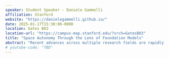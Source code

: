 ```yaml
---
speaker: Student Speaker - Daniele Gammelli
affiliation: Stanford
website: "https://danielegammelli.github.io/"
date: 2025-01-17T15:30:00-0000
location: Gates B03
location-url: "https://campus-map.stanford.edu/?srch=GatesB03"
title: "Space Autonomy Through the Lens of Foundation Models"
abstract: "Recent advances across multiple research fields are rapidly changing the way in which we develop autonomous systems. In this talk, I will discuss how space autonomy can benefit from the rise of foundation models. The discussion will focus on two perspectives. First, I will discuss how techniques that are traditional to the foundation model literature can be adapted for the purpose of reliable decision-making in space, with a focus on the application of Transformers for spacecraft trajectory optimization. Next, I will discuss the opportunities presented by pre-trained foundation models within future machine learning-based autonomy stacks for space applications, ranging from data curation to serving as reconfigurable automated reasoning modules within modular autonomy stacks, towards the goal of developing a broadly capable Space Foundation Model."
# youtube-code: "TBD"
---
```

